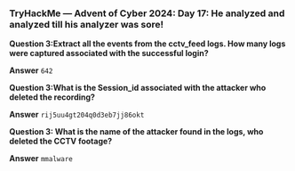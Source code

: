 ### TryHackMe — Advent of Cyber 2024: Day 17: He analyzed and analyzed till his analyzer was sore!

**Question 3:Extract all the events from the cctv_feed logs. How many logs were captured associated with the successful login?**

**Answer** `642`

**Question 3:What is the Session_id associated with the attacker who deleted the recording?**

**Answer** `rij5uu4gt204q0d3eb7jj86okt`

**Question 3: What is the name of the attacker found in the logs, who deleted the CCTV footage?**

**Answer** `mmalware`


